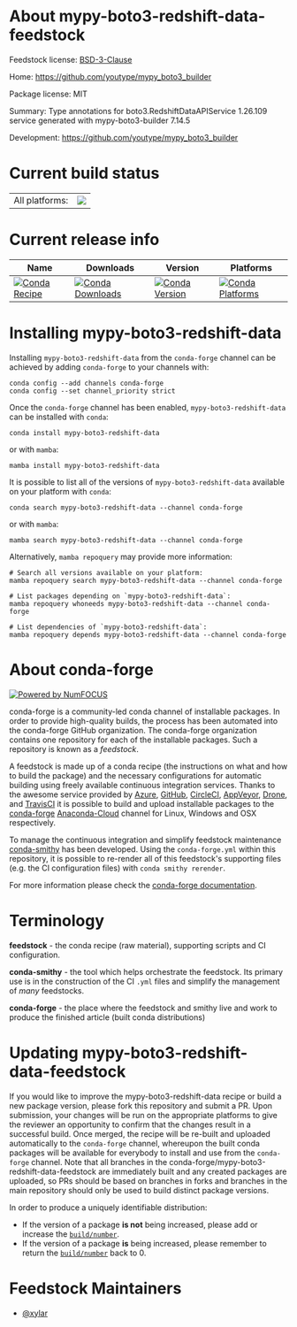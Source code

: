 About mypy-boto3-redshift-data-feedstock
========================================

Feedstock license: [BSD-3-Clause](https://github.com/conda-forge/mypy-boto3-redshift-data-feedstock/blob/main/LICENSE.txt)

Home: https://github.com/youtype/mypy_boto3_builder

Package license: MIT

Summary: Type annotations for boto3.RedshiftDataAPIService 1.26.109 service generated with mypy-boto3-builder 7.14.5

Development: https://github.com/youtype/mypy_boto3_builder

Current build status
====================


<table><tr><td>All platforms:</td>
    <td>
      <a href="https://dev.azure.com/conda-forge/feedstock-builds/_build/latest?definitionId=15721&branchName=main">
        <img src="https://dev.azure.com/conda-forge/feedstock-builds/_apis/build/status/mypy-boto3-redshift-data-feedstock?branchName=main">
      </a>
    </td>
  </tr>
</table>

Current release info
====================

| Name | Downloads | Version | Platforms |
| --- | --- | --- | --- |
| [![Conda Recipe](https://img.shields.io/badge/recipe-mypy--boto3--redshift--data-green.svg)](https://anaconda.org/conda-forge/mypy-boto3-redshift-data) | [![Conda Downloads](https://img.shields.io/conda/dn/conda-forge/mypy-boto3-redshift-data.svg)](https://anaconda.org/conda-forge/mypy-boto3-redshift-data) | [![Conda Version](https://img.shields.io/conda/vn/conda-forge/mypy-boto3-redshift-data.svg)](https://anaconda.org/conda-forge/mypy-boto3-redshift-data) | [![Conda Platforms](https://img.shields.io/conda/pn/conda-forge/mypy-boto3-redshift-data.svg)](https://anaconda.org/conda-forge/mypy-boto3-redshift-data) |

Installing mypy-boto3-redshift-data
===================================

Installing `mypy-boto3-redshift-data` from the `conda-forge` channel can be achieved by adding `conda-forge` to your channels with:

```
conda config --add channels conda-forge
conda config --set channel_priority strict
```

Once the `conda-forge` channel has been enabled, `mypy-boto3-redshift-data` can be installed with `conda`:

```
conda install mypy-boto3-redshift-data
```

or with `mamba`:

```
mamba install mypy-boto3-redshift-data
```

It is possible to list all of the versions of `mypy-boto3-redshift-data` available on your platform with `conda`:

```
conda search mypy-boto3-redshift-data --channel conda-forge
```

or with `mamba`:

```
mamba search mypy-boto3-redshift-data --channel conda-forge
```

Alternatively, `mamba repoquery` may provide more information:

```
# Search all versions available on your platform:
mamba repoquery search mypy-boto3-redshift-data --channel conda-forge

# List packages depending on `mypy-boto3-redshift-data`:
mamba repoquery whoneeds mypy-boto3-redshift-data --channel conda-forge

# List dependencies of `mypy-boto3-redshift-data`:
mamba repoquery depends mypy-boto3-redshift-data --channel conda-forge
```


About conda-forge
=================

[![Powered by
NumFOCUS](https://img.shields.io/badge/powered%20by-NumFOCUS-orange.svg?style=flat&colorA=E1523D&colorB=007D8A)](https://numfocus.org)

conda-forge is a community-led conda channel of installable packages.
In order to provide high-quality builds, the process has been automated into the
conda-forge GitHub organization. The conda-forge organization contains one repository
for each of the installable packages. Such a repository is known as a *feedstock*.

A feedstock is made up of a conda recipe (the instructions on what and how to build
the package) and the necessary configurations for automatic building using freely
available continuous integration services. Thanks to the awesome service provided by
[Azure](https://azure.microsoft.com/en-us/services/devops/), [GitHub](https://github.com/),
[CircleCI](https://circleci.com/), [AppVeyor](https://www.appveyor.com/),
[Drone](https://cloud.drone.io/welcome), and [TravisCI](https://travis-ci.com/)
it is possible to build and upload installable packages to the
[conda-forge](https://anaconda.org/conda-forge) [Anaconda-Cloud](https://anaconda.org/)
channel for Linux, Windows and OSX respectively.

To manage the continuous integration and simplify feedstock maintenance
[conda-smithy](https://github.com/conda-forge/conda-smithy) has been developed.
Using the ``conda-forge.yml`` within this repository, it is possible to re-render all of
this feedstock's supporting files (e.g. the CI configuration files) with ``conda smithy rerender``.

For more information please check the [conda-forge documentation](https://conda-forge.org/docs/).

Terminology
===========

**feedstock** - the conda recipe (raw material), supporting scripts and CI configuration.

**conda-smithy** - the tool which helps orchestrate the feedstock.
                   Its primary use is in the construction of the CI ``.yml`` files
                   and simplify the management of *many* feedstocks.

**conda-forge** - the place where the feedstock and smithy live and work to
                  produce the finished article (built conda distributions)


Updating mypy-boto3-redshift-data-feedstock
===========================================

If you would like to improve the mypy-boto3-redshift-data recipe or build a new
package version, please fork this repository and submit a PR. Upon submission,
your changes will be run on the appropriate platforms to give the reviewer an
opportunity to confirm that the changes result in a successful build. Once
merged, the recipe will be re-built and uploaded automatically to the
`conda-forge` channel, whereupon the built conda packages will be available for
everybody to install and use from the `conda-forge` channel.
Note that all branches in the conda-forge/mypy-boto3-redshift-data-feedstock are
immediately built and any created packages are uploaded, so PRs should be based
on branches in forks and branches in the main repository should only be used to
build distinct package versions.

In order to produce a uniquely identifiable distribution:
 * If the version of a package **is not** being increased, please add or increase
   the [``build/number``](https://docs.conda.io/projects/conda-build/en/latest/resources/define-metadata.html#build-number-and-string).
 * If the version of a package **is** being increased, please remember to return
   the [``build/number``](https://docs.conda.io/projects/conda-build/en/latest/resources/define-metadata.html#build-number-and-string)
   back to 0.

Feedstock Maintainers
=====================

* [@xylar](https://github.com/xylar/)

